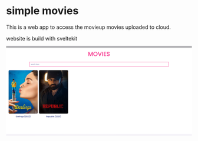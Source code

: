 # simple movies

This is a web app to access the movieup movies uploaded to cloud.

website is build with sveltekit

![screenshot](https://raw.githubusercontent.com/jamal4hm3d/simple-movies/master/screenshots/screenshot.png)
